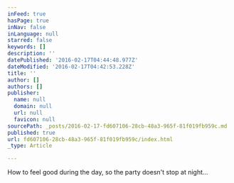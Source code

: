 ```yaml
---
inFeed: true
hasPage: true
inNav: false
inLanguage: null
starred: false
keywords: []
description: ''
datePublished: '2016-02-17T04:44:48.977Z'
dateModified: '2016-02-17T04:42:53.228Z'
title: ''
author: []
authors: []
publisher:
  name: null
  domain: null
  url: null
  favicon: null
sourcePath: _posts/2016-02-17-fd607106-28cb-48a3-965f-81f019fb959c.md
published: true
url: fd607106-28cb-48a3-965f-81f019fb959c/index.html
_type: Article

---
```

How to feel good during the day, so the party doesn't stop at night...